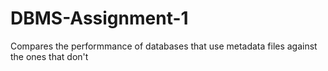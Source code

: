 # DBMS-Assignment-1
Compares the performmance of databases that use metadata files against the ones that don't
